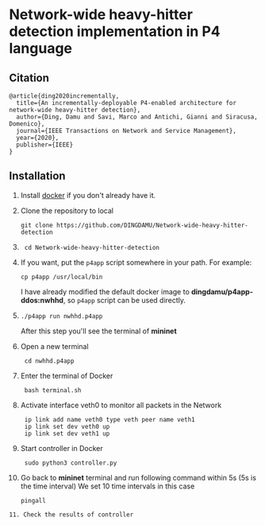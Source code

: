 # Network-wide heavy-hitter detection implementation in P4 language 
Citation
--------
```
@article{ding2020incrementally,
  title={An incrementally-deployable P4-enabled architecture for network-wide heavy-hitter detection},
  author={Ding, Damu and Savi, Marco and Antichi, Gianni and Siracusa, Domenico},
  journal={IEEE Transactions on Network and Service Management},
  year={2020},
  publisher={IEEE}
}
```
Installation
------------

1. Install [docker](https://docs.docker.com/engine/installation/) if you don't
   already have it.

2. Clone the repository to local 

    ```
    git clone https://github.com/DINGDAMU/Network-wide-heavy-hitter-detection
    ```

3. ```
    cd Network-wide-heavy-hitter-detection
   ```

4. If you want, put the `p4app` script somewhere in your path. For example:

    ```
    cp p4app /usr/local/bin
    ```
    I have already modified the default docker image to **dingdamu/p4app-ddos:nwhhd**, so `p4app` script can be used directly.

5.  ```
    ./p4app run nwhhd.p4app 
    ```
    After this step you'll see the terminal of **mininet**
6. Open a new terminal
   ```
    cd nwhhd.p4app 
   ```
7. Enter the terminal of Docker
   ```
    bash terminal.sh 
   ```
8. Activate interface veth0 to monitor all packets in the Network
   ```
    ip link add name veth0 type veth peer name veth1
    ip link set dev veth0 up
    ip link set dev veth1 up
   ```

9. Start controller in Docker 
   ```
    sudo python3 controller.py
   ```
10. Go back to **mininet** terminal and run following command within 5s (5s is the time interval) 
   We set 10 time intervals in this case
    ```
    pingall
   ```
11. Check the results of controller


